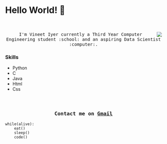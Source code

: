 # Hello World! 👋

<p align="center">
  <br><br>
  <samp>
    <img align="right" src="https://media.giphy.com/media/USV0ym3bVWQJJmNu3N/giphy.gif">
I'm Vineet Iyer currently a Third Year Computer Engineering student <a href="http://www.siesgst.edu.in/" target="_blank"></a> :school: and an aspiring Data Scientist :computer:. 
  </samp>  
</p>

### Skills  
- Python
- C
- Java
- Html
- Css


<h3 align="center">
  <samp>
  <br><br>Contact me on <a href="mailto:vineetanant@gmail.com">Gmail</a> 
  </samp>
</h3>

```
while(alive):
    eat()
    sleep()
    code()
```
